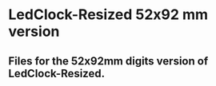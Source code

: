 # LedClock-Resized 52x92 mm version

## Files for the 52x92mm digits version of LedClock-Resized.


